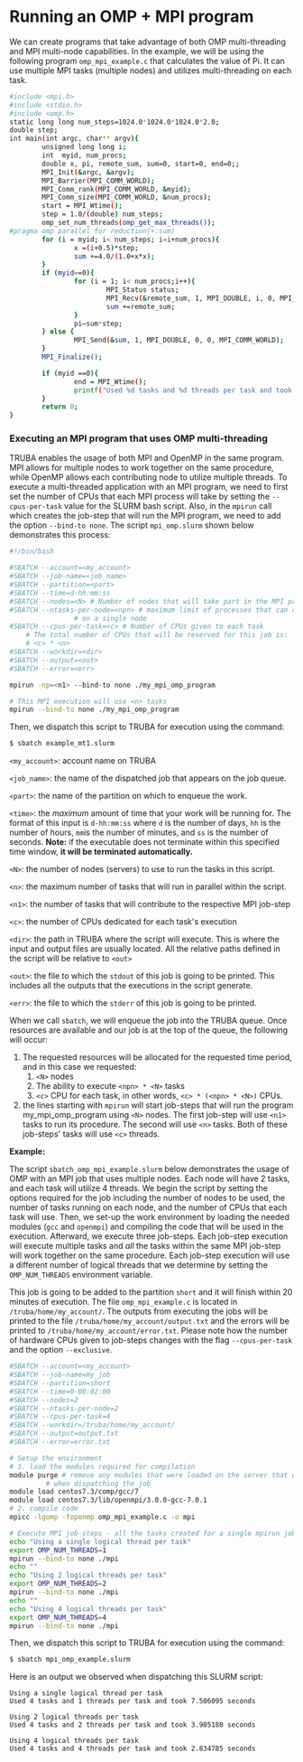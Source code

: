 # Running an OMP + MPI program

We can create programs that take advantage of both OMP multi-threading and MPI multi-node capabilities. In the example, we will be using the following program `omp_mpi_example.c` that calculates the value of Pi. It can use multiple MPI tasks (multiple nodes) and utilizes multi-threading on each task.

```bash
#include <mpi.h>
#include <stdio.h>
#include <omp.h>
static long long num_steps=1024.0*1024.0*1024.0*2.0;
double step;
int main(int argc, char** argv){
        unsigned long long i;
        int  myid, num_procs;
        double x, pi, remote_sum, sum=0, start=0, end=0;;
        MPI_Init(&argc, &argv);
        MPI_Barrier(MPI_COMM_WORLD);
        MPI_Comm_rank(MPI_COMM_WORLD, &myid);
        MPI_Comm_size(MPI_COMM_WORLD, &num_procs);
        start = MPI_Wtime();
        step = 1.0/(double) num_steps;
        omp_set_num_threads(omp_get_max_threads());
#pragma omp parallel for reduction(+:sum)
        for (i = myid; i< num_steps; i=i+num_procs){
                x =(i+0.5)*step;
                sum +=4.0/(1.0+x*x);
        }
        if (myid==0){
                for (i = 1; i< num_procs;i++){
                        MPI_Status status;
                        MPI_Recv(&remote_sum, 1, MPI_DOUBLE, i, 0, MPI_COMM_WORLD, &status);
                        sum +=remote_sum;
                }
                pi=sum*step;
        } else {
                MPI_Send(&sum, 1, MPI_DOUBLE, 0, 0, MPI_COMM_WORLD);
        }
        MPI_Finalize();

        if (myid ==0){
                end = MPI_Wtime();
                printf("Used %d tasks and %d threads per task and took %f seconds \n", num_procs, omp_get_max_threads(), end-start);
        }
        return 0;
}
```

### Executing an MPI program that uses OMP multi-threading

TRUBA enables the usage of both MPI and OpenMP in the same program. MPI allows for multiple nodes to work together on the same procedure, while OpenMP allows each contributing node to utilize multiple threads. To execute a multi-threaded application with an MPI program, we need to first set the number of CPUs that each MPI process will take by setting the `--cpus-per-task` value for the SLURM bash script. Also, in the `mpirun` call which creates the job-step that will run the MPI program, we need to add the option `--bind-to none`. The script `mpi_omp.slurm` shown below demonstrates this process:

```bash
#!/bin/bash

#SBATCH --account=<my_account>
#SBATCH --job-name=<job_name>
#SBATCH --partition=<part>
#SBATCH --time=d-hh:mm:ss
#SBATCH --nodes=<N> # Number of nodes that will take part in the MPI procedure
#SBATCH --ntasks-per-node=<npn> # maximum limit of processes that can run in parallel 
				# on a single node
#SBATCH --cpus-per-task=<c> # Number of CPUs given to each task
	# The total number of CPUs that will be reserved for this job is:
	# <c> * <n>
#SBATCH --workdir=<dir>
#SBATCH --output=<out>
#SBATCH --error=<err>

mpirun -np=<n1> --bind-to none ./my_mpi_omp_program

# This MPI execution will use <n> tasks
mpirun --bind-to none ./my_mpi_omp_program
```

Then, we dispatch this script to TRUBA for execution using the command:

```bash
$ sbatch example_mt1.slurm
```

`<my_account>`: account name on TRUBA

`<job_name>`: the name of the dispatched job that appears on the job queue.

`<part>`: the name of the partition on which to enqueue the work.

`<time>`: the *maximum* amount of time that your work will be running for. The format of this input is `d-hh:mm:ss` where `d` is the number of days, `hh` is the number of hours, `mm`is the number of minutes, and `ss` is the number of seconds. **Note:** if the executable does not terminate within this specified time window, **it will be terminated automatically.** 

`<N>`: the number of nodes (servers) to use to run the tasks in this script.

`<n>`: the maximum number of tasks that will run in parallel within the script. 

`<n1>`: the number of tasks that will contribute to the respective MPI job-step

`<c>`: the number of CPUs dedicated for each task's execution

`<dir>`: the path in TRUBA where the script will execute. This is where the input and output files are usually located. All the relative paths defined in the script will be relative to `<out>`

`<out>`: the file to which the `stdout` of this job is going to be printed. This includes all the outputs that the executions in the script generate.

`<err>`: the file to which the `stderr` of this job is going to be printed. 

When we call `sbatch`, we will enqueue the job into the TRUBA queue. Once resources are available and our job is at the top of the queue, the following will occur:

1.  The requested resources will be allocated for the requested time period, and in this case we requested:
    1. `<N>` nodes
    2. The ability to execute `<npn> * <N>` tasks
    3. `<c>` CPU for each task, in other words, `<c> * (<npn> * <N>)` CPUs.
2. the lines starting with `mpirun` will start job-steps that will  run the program my_mpi_omp_program using `<N>` nodes. The first job-step will use `<n1>` tasks to run its procedure. The second will use `<n>` tasks.  Both of these job-steps' tasks will use `<c>` threads. 

**Example:**

The script `sbatch_omp_mpi_example.slurm` below demonstrates the usage of OMP with an MPI job that uses multiple nodes. Each node will have 2 tasks, and each task will utilize 4 threads. We begin the script by setting the options required for the job including the number of nodes to be used, the number of tasks running on each node, and the number of CPUs that each task will use. Then, we set-up the work environment by loading the needed modules (`gcc` and `openmpi`) and compiling the code that will be used in the execution. Afterward, we execute three job-steps. Each job-step execution will execute multiple tasks and *all* the tasks within the same MPI job-step will work together on the same procedure. Each job-step execution will use a different number of logical threads that we determine by setting the `OMP_NUM_THREADS` environment variable.

This job is going to be added to the partition `short` and it will finish within 20 minutes of execution. The file `omp_mpi_example.c` is located in `/truba/home/my_account/`. The outputs from executing the jobs will be printed to the file `/truba/home/my_account/output.txt` and the errors will be printed to `/truba/home/my_account/error.txt`. Please note how the number of hardware CPUs given to job-steps changes with the flag `--cpus-per-task` and the option `--exclusive`. 

```bash
#SBATCH --account=<my_account>
#SBATCH --job-name=my_job
#SBATCH --partition=short
#SBATCH --time=0-00:02:00
#SBATCH --nodes=2
#SBATCH --ntasks-per-node=2
#SBATCH --cpus-per-task=4
#SBATCH --workdir=/truba/home/my_account/
#SBATCH --output=output.txt
#SBATCH --error=error.txt

# Setup the environment
# 1. load the modules required for compilation
module purge # remove any modules that were loaded on the server that was used 
	     # when dispatching the job
module load centos7.3/comp/gcc/7
module load centos7.3/lib/openmpi/3.0.0-gcc-7.0.1
# 2. compile code
mpicc -lgomp -fopenmp omp_mpi_example.c -o mpi

# Execute MPI job-steps - all the tasks created for a single mpirun job-step will work on the same procedure
echo "Using a single logical thread per task"
export OMP_NUM_THREADS=1
mpirun --bind-to none ./mpi
echo ""
echo "Using 2 logical threads per task"
export OMP_NUM_THREADS=2
mpirun --bind-to none ./mpi
echo ""
echo "Using 4 logical threads per task"
export OMP_NUM_THREADS=4
mpirun --bind-to none ./mpi
```

Then, we dispatch this script to TRUBA for execution using the command:

```bash
$ sbatch mpi_omp_example.slurm
```

Here is an output we observed when dispatching this SLURM script:

```
Using a single logical thread per task
Used 4 tasks and 1 threads per task and took 7.506095 seconds 

Using 2 logical threads per task
Used 4 tasks and 2 threads per task and took 3.905180 seconds 

Using 4 logical threads per task
Used 4 tasks and 4 threads per task and took 2.834785 seconds
```